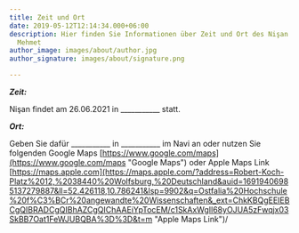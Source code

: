 ```yaml
---
title: Zeit und Ort
date: 2019-05-12T12:14:34.000+06:00
description: Hier finden Sie Informationen über Zeit und Ort des Nişan von Ayse und
  Mehmet
author_image: images/about/author.jpg
author_signature: images/about/signature.png

---
```

**_Zeit:_**

Nişan findet am 26.06.2021 in ___________ statt.

**_Ort:_**

Geben Sie dafür ___________ in ___________ im Navi an oder nutzen Sie folgenden Google Maps [https://www.google.com/maps](https://www.google.com/maps "Google Maps") oder Apple Maps Link [https://maps.apple.com](https://maps.apple.com/?address=Robert-Koch-Platz%2012,%2038440%20Wolfsburg,%20Deutschland&auid=16919406985137279887&ll=52.426118,10.786241&lsp=9902&q=Ostfalia%20Hochschule%20f%C3%BCr%20angewandte%20Wissenschaften&_ext=ChkKBQgEEIEBCgQIBRADCgQIBhAZCgQIChAAEiYpTocEM/c1SkAxWgIl68yOJUA5zFwqjx03SkBB7Oat1FeWJUBQBA%3D%3D&t=m "Apple Maps Link")/